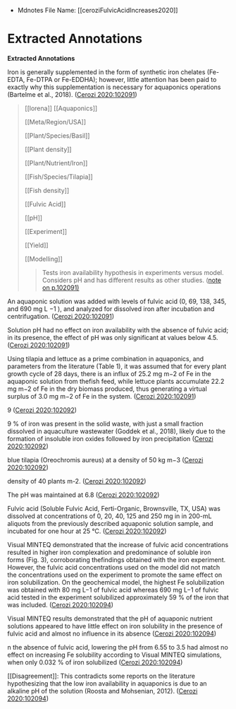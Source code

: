 * Mdnotes File Name: [[ceroziFulvicAcidIncreases2020]]

# Extracted Annotations

**Extracted Annotations**

Iron is generally supplemented in the form of synthetic iron chelates (Fe-EDTA, Fe-DTPA or Fe-EDDHA); however, little attention has been paid to exactly why this supplementation is necessary for aquaponics operations (Bartelme et al., 2018). ([Cerozi 2020:102091](zotero://open-pdf/library/items/F2HS4Y9G?page=1))

> [[lorena]] [[Aquaponics]]  
>   
> [[Meta/Region/USA]]  
>   
> [[Plant/Species/Basil]]  
>   
> [[Plant density]]  
>   
> [[Plant/Nutrient/Iron]]  
>   
> [[Fish/Species/Tilapia]]  
>   
> [[Fish density]]  
>   
> [[Fulvic Acid]]  
>   
> [[pH]]  
>   
> [[Experiment]]  
>   
> [[Yield]]  
>   
> [[Modelling]]  
>   
>   
> >Tests iron availability hypothesis in experiments versus model. Considers pH and has different results as other studies. ([note on p.102091)](zotero://open-pdf/library/items/F2HS4Y9G?page=1)

An aquaponic solution was added with levels of fulvic acid (0, 69, 138, 345, and 690 mg L −1 ), and analyzed for dissolved iron after incubation and centrifugation. ([Cerozi 2020:102091](zotero://open-pdf/library/items/F2HS4Y9G?page=1))

Solution pH had no effect on iron availability with the absence of fulvic acid; in its presence, the effect of pH was only significant at values below 4.5. ([Cerozi 2020:102091](zotero://open-pdf/library/items/F2HS4Y9G?page=1))

Using tilapia and lettuce as a prime combination in aquaponics, and parameters from the literature (Table 1), it was assumed that for every plant growth cycle of 28 days, there is an influx of 25.2 mg m−2 of Fe in the aquaponic solution from thefish feed, while lettuce plants accumulate 22.2 mg m−2 of Fe in the dry biomass produced, thus generating a virtual surplus of 3.0 mg m−2 of Fe in the system. ([Cerozi 2020:102091](zotero://open-pdf/library/items/F2HS4Y9G?page=1))

9 ([Cerozi 2020:102092](zotero://open-pdf/library/items/F2HS4Y9G?page=2))

9 % of iron was present in the solid waste, with just a small fraction dissolved in aquaculture wastewater (Goddek et al., 2018), likely due to the formation of insoluble iron oxides followed by iron precipitation ([Cerozi 2020:102092](zotero://open-pdf/library/items/F2HS4Y9G?page=2))

blue tilapia (Oreochromis aureus) at a density of 50 kg m−3 ([Cerozi 2020:102092](zotero://open-pdf/library/items/F2HS4Y9G?page=2))

density of 40 plants m-2. ([Cerozi 2020:102092](zotero://open-pdf/library/items/F2HS4Y9G?page=2))

The pH was maintained at 6.8 ([Cerozi 2020:102092](zotero://open-pdf/library/items/F2HS4Y9G?page=2))

Fulvic acid (Soluble Fulvic Acid, Ferti-Organic, Brownsville, TX, USA) was dissolved at concentrations of 0, 20, 40, 125 and 250 mg in in 200-mL aliquots from the previously described aquaponic solution sample, and incubated for one hour at 25 °C. ([Cerozi 2020:102092](zotero://open-pdf/library/items/F2HS4Y9G?page=2))

Visual MINTEQ demonstrated that the increase of fulvic acid concentrations resulted in higher iron complexation and predominance of soluble iron forms (Fig. 3), corroborating thefindings obtained with the iron experiment. However, the fulvic acid concentrations used on the model did not match the concentrations used on the experiment to promote the same effect on iron solubilization. On the geochemical model, the highest Fe solubilization was obtained with 80 mg L−1 of fulvic acid whereas 690 mg L−1 of fulvic acid tested in the experiment solubilized approximately 59 % of the iron that was included. ([Cerozi 2020:102094](zotero://open-pdf/library/items/F2HS4Y9G?page=4))

Visual MINTEQ results demonstrated that the pH of aquaponic nutrient solutions appeared to have little effect on iron solubility in the presence of fulvic acid and almost no influence in its absence ([Cerozi 2020:102094](zotero://open-pdf/library/items/F2HS4Y9G?page=4))

n the absence of fulvic acid, lowering the pH from 6.55 to 3.5 had almost no effect on increasing Fe solubility according to Visual MINTEQ simulations, when only 0.032 % of iron solubilized ([Cerozi 2020:102094](zotero://open-pdf/library/items/F2HS4Y9G?page=4))

[[Disagreement]]: This contradicts some reports on the literature hypothesizing that the low iron availability in aquaponics is due to an alkaline pH of the solution (Roosta and Mohsenian, 2012). ([Cerozi 2020:102094](zotero://open-pdf/library/items/F2HS4Y9G?page=4))